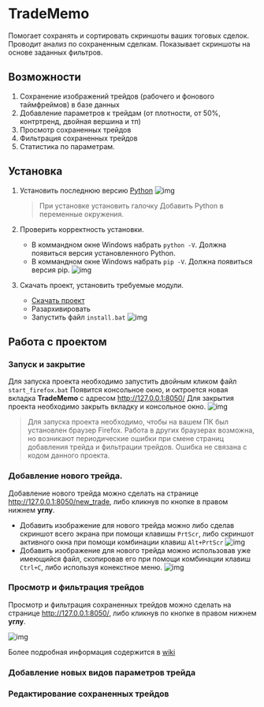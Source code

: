 # TradeMemo

Помогает сохранять и сортировать скриншоты ваших тоговых сделок. Проводит анализ по сохраненным сделкам. Показывает скриншоты на основе заданных фильтров.

## Возможности

1. Сохранение изображений трейдов (рабочего и фонового таймфреймов) в базе данных
2. Добавление параметров к трейдам (от плотности, от 50%, контртренд, двойная вершина и тп)
3. Просмотр сохраненных трейдов
4. Фильтрация сохраненных трейдов
5. Статистика по параметрам.

## Установка

1. Установить последнюю версию [Python](https://www.python.org/downloads/windows/)
![img](https://user-images.githubusercontent.com/11457013/232139644-05375dd8-4706-47cc-9630-901e76f7dbcd.gif)
    >При установке установить галочку Добавить Python в переменные окружения.
    
2. Проверить корректность установки.
    * В коммандном окне Windows набрать `python -V`. Должна появиться версия установленного Python.
    * В коммандном окне Windows набрать `pip -V`. Должна появиться версия pip.
    ![img](https://user-images.githubusercontent.com/11457013/233628521-e24e2ebf-e356-4bc0-a1e9-096e3f59a7da.gif)
    
3. Скачать проект, установить требуемые модули.
    * [Скачать проект](https://github.com/jazzzman/TradeMemo/archive/refs/heads/main.zip)
    * Разархивировать
    * Запустить файл `install.bat`
    ![img](https://user-images.githubusercontent.com/11457013/232139978-4488237d-2fd7-455b-b634-b9504ef33d57.gif)
    
## Работа с проектом

### Запуск и закрытие
Для запуска проекта необходимо запустить двойным кликом файл `start_firefox.bat` Появится консольное окно, и октроется новая вкладка **TradeMemo** с адресом http://127.0.0.1:8050/
Для закрытия проекта необходимо закрыть вкладку и консольное окно.
![img](https://user-images.githubusercontent.com/11457013/232140323-86df8e31-260d-4dd7-9aa8-f32eeb11d339.gif)
> Для запуска проекта необходимо, чтобы на вашем ПК был установлен браузер Firefox. Работа в других браузерах возможна, но возникают периодические ошибки при смене страниц добавления трейда и фильтрации трейдов. Ошибка не связана с кодом данного проекта.

### Добавление нового трейда.
Добавление нового трейда можно сделать на странице http://127.0.0.1:8050/new_trade, либо кликнув по кнопке в правом нижнем **углу**.
* Добавить изображение для нового трейда можно либо сделав скриншот всего экрана при помощи клавишы `PrtScr`, либо скриншот активного окна при помощи комбинации клавиш `Alt+PrtScr`
![img](https://user-images.githubusercontent.com/11457013/232141246-9ca1038f-9038-4f0f-88ed-9aec4d9cdd62.gif)
* Добавить изображение для нового трейда можно использовав уже имеющийся файл, скопировав его при помощи комбинации клавиш `Ctrl+C`, либо используя конекстное меню.
![img](https://user-images.githubusercontent.com/11457013/232145421-9c9dcdde-5153-44ac-b10f-d6ca761c38be.gif)


### Просмотр и фильтрация трейдов
Просмотр и фильтрация сохраненных трейдов можно сделать на странице http://127.0.0.1:8050/, либо кликнув по кнопке в правом нижнем **углу**.

![img](https://user-images.githubusercontent.com/11457013/232151953-fe1586bb-1447-40a8-a6be-e26d4442559a.gif)

Более подробная информация содержится в [wiki](https://github.com/jazzzman/TradeMemo/wiki#%D1%81%D0%BE%D1%80%D1%82%D0%B8%D1%80%D0%BE%D0%B2%D0%BA%D0%B0-%D0%B8-%D1%84%D0%B8%D0%BB%D1%8C%D1%82%D1%80%D0%BE%D0%B2%D0%B0%D0%BD%D0%B8%D0%B5-%D1%82%D0%B0%D0%B1%D0%BB%D0%B8%D1%86%D1%8B-%D1%82%D1%80%D0%B5%D0%B9%D0%B4%D0%BE%D0%B2)

### Добавление новых видов параметров трейда

### Редактирование сохраненных трейдов
